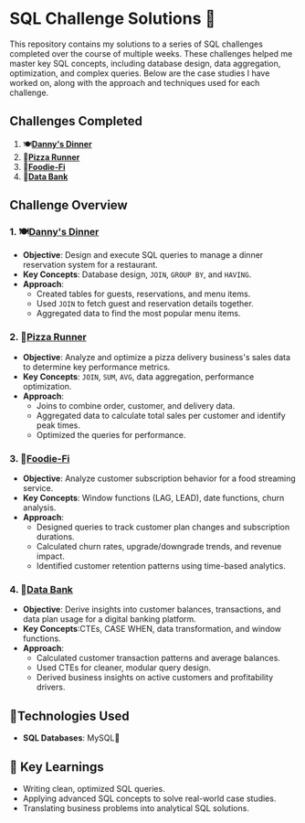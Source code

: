# SQL Challenge Solutions 🧐

This repository contains my solutions to a series of SQL challenges completed over the course of multiple weeks. These challenges helped me master key SQL concepts, including database design, data aggregation, optimization, and complex queries. Below are the case studies I have worked on, along with the approach and techniques used for each challenge.

## Challenges Completed
1. 🍽️[**Danny's Dinner**](https://github.com/Sinchana-SV/SQL-Case-Study/blob/c2aa88860c1778bac5914b0c81ba5b0dde4136af/Danny's%20Diner/Danny's%20Diner.sql)
2. 🍕[**Pizza Runner**](https://github.com/Sinchana-SV/SQL-Case-Study/blob/c2aa88860c1778bac5914b0c81ba5b0dde4136af/Pizza%20Runner/Pizza%20Runner.sql)
3. 🍜[**Foodie-Fi**](https://github.com/Sinchana-SV/SQL-Case-Study/blob/main/Foodie%20Fi/Foodie%20Fi.sql)
4. 🏦[**Data Bank**](https://github.com/Sinchana-SV/SQL-Case-Study/blob/main/Data%20Bank/Data%20Bank-%20Case%20study.sql)
   
## Challenge Overview

### 1. 🍽️[**Danny's Dinner**](https://github.com/Sinchana-SV/SQL-Case-Study/blob/c2aa88860c1778bac5914b0c81ba5b0dde4136af/Danny's%20Diner/Danny's%20Diner.sql)
- **Objective**: Design and execute SQL queries to manage a dinner reservation system for a restaurant.
- **Key Concepts**: Database design, `JOIN`, `GROUP BY`, and `HAVING`.
- **Approach**:
  - Created tables for guests, reservations, and menu items.
  - Used `JOIN` to fetch guest and reservation details together.
  - Aggregated data to find the most popular menu items.

### 2. 🍕[**Pizza Runner**](https://github.com/Sinchana-SV/SQL-Case-Study/blob/c2aa88860c1778bac5914b0c81ba5b0dde4136af/Pizza%20Runner/Pizza%20Runner.sql)
- **Objective**: Analyze and optimize a pizza delivery business's sales data to determine key performance metrics.
- **Key Concepts**: `JOIN`, `SUM`, `AVG`, data aggregation, performance optimization.
- **Approach**:
  - Joins to combine order, customer, and delivery data.
  - Aggregated data to calculate total sales per customer and identify peak times.
  - Optimized the queries for performance.
 
### 3. 🍜[**Foodie-Fi**](https://github.com/Sinchana-SV/SQL-Case-Study/blob/main/Foodie%20Fi/Foodie%20Fi.sql)
- **Objective**: Analyze customer subscription behavior for a food streaming service.
- **Key Concepts**: Window functions (LAG, LEAD), date functions, churn analysis.
- **Approach**:
  - Designed queries to track customer plan changes and subscription durations.
  - Calculated churn rates, upgrade/downgrade trends, and revenue impact.
  - Identified customer retention patterns using time-based analytics.
 
### 4. 🏦[**Data Bank**](https://github.com/Sinchana-SV/SQL-Case-Study/blob/main/Data%20Bank/Data%20Bank-%20Case%20study.sql)
- **Objective**: Derive insights into customer balances, transactions, and data plan usage for a digital banking platform.
- **Key Concepts**:CTEs, CASE WHEN, data transformation, and window functions.
- **Approach**:
  - Calculated customer transaction patterns and average balances.
  - Used CTEs for cleaner, modular query design.
  - Derived business insights on active customers and profitability drivers.
 
## 🐬Technologies Used
- **SQL Databases**: MySQL🐬

## 🌟 Key Learnings
- Writing clean, optimized SQL queries.
- Applying advanced SQL concepts to solve real-world case studies.
- Translating business problems into analytical SQL solutions.
